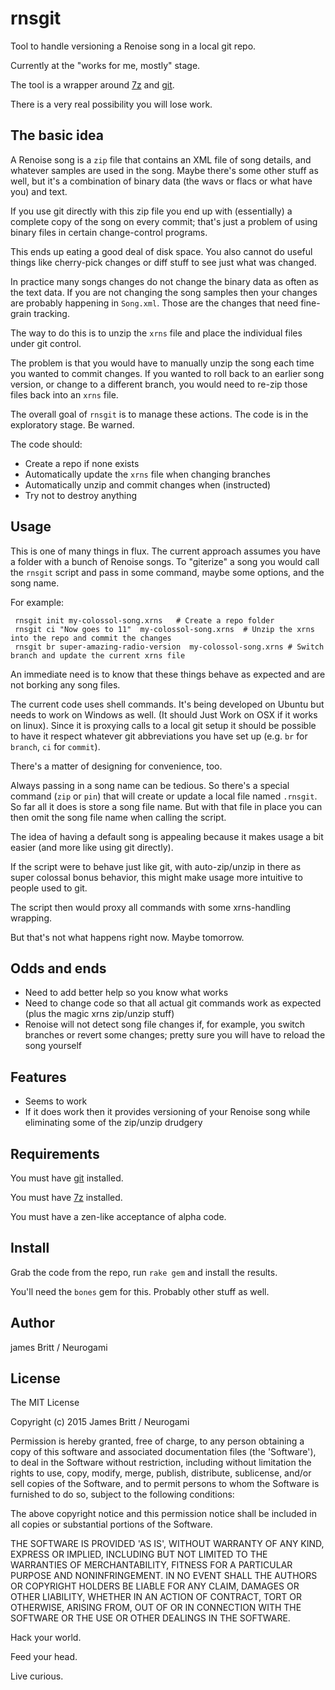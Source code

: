 rnsgit
===========

Tool to handle versioning a Renoise song in a local git repo.

Currently at the "works for me, mostly" stage.

The tool is a wrapper around [7z](http://www.7-zip.org/) and [git](http://git-scm.com/).

There is a very real possibility you will lose work.

The basic idea
--------------

A Renoise song is a `zip` file that contains an XML file of song details, and whatever samples are used in the song.  Maybe there's some other stuff as well, but it's a combination of binary data (the wavs or flacs or what have you) and text.

If you use git directly with this zip file you end up with (essentially) a complete copy of the song on every commit; that's just a problem of using binary files in certain change-control programs.

This ends up eating a good deal of disk space. You also cannot do useful things like cherry-pick changes or diff stuff to see just what was changed.  

In practice many songs changes do not change the binary data as often as the text data.  If you are not changing the song samples then your changes are probably happening in `Song.xml`.  Those are the changes that need fine-grain tracking.

The way to do this is to unzip the `xrns` file and place the individual files under git control. 

The problem is that you would have to manually unzip the song each time you wanted to commit changes.  If you wanted to roll back to an earlier song version, or change to a different branch, you would need to re-zip those files back into an `xrns` file.

The overall goal of `rnsgit` is to manage these actions.  The code is in the exploratory stage.  Be warned.

The code should:

* Create a repo if none exists
* Automatically update the `xrns` file when changing branches
* Automatically unzip and commit changes when (instructed)
* Try not to destroy anything


Usage
-----

This is one of many things in flux.  The current approach assumes you have a folder with a bunch of Renoise songs.  To "giterize" a song you would call the `rnsgit` script and pass in some command, maybe some options, and the song name.


For example:

     rnsgit init my-colossol-song.xrns   # Create a repo folder
     rnsgit ci "Now goes to 11"  my-colossol-song.xrns  # Unzip the xrns into the repo and commit the changes 
     rnsgit br super-amazing-radio-version  my-colossol-song.xrns # Switch branch and update the current xrns file 

An immediate need is to know that these things behave as expected and are not borking any song files.

The current code uses shell commands.  It's being developed on Ubuntu but needs to work on Windows as well.  (It should Just Work on OSX if it works on linux).  Since it is proxying calls to a local git setup it should be possible to have it respect whatever git abbreviations you have set up (e.g. `br` for `branch`, `ci` for `commit`).

There's a matter of designing for convenience, too.

Always passing in a song name can be tedious.  So there's a special command (`zip` or `pin`) that will create or update a local file named `.rnsgit`.  So far all it does is store a song file name.  But with that file in place you can then omit the song file name when calling the script.

The idea of having a default song is appealing because it makes usage a bit easier (and more like using git directly).

If the script were to behave just like git, with auto-zip/unzip in there as super colossal bonus behavior, this might make usage more intuitive to people used to git.

The script then would proxy all commands with some xrns-handling wrapping.  

But that's not what happens right now.  Maybe tomorrow.


Odds and ends
-------------

* Need to add better help so you know what works
* Need to change code so that all actual git commands work as expected (plus the magic xrns zip/unzip stuff)
* Renoise will not detect song file changes if, for example, you switch branches or revert some changes; pretty sure you will have to reload the song yourself

  

Features
--------

* Seems to work  
* If it does work then it provides versioning of your Renoise song while eliminating some of the zip/unzip drudgery


Requirements
------------

You must have [git](http://git-scm.com/) installed.

You must have [7z](http://www.7-zip.org/) installed.

You must have a zen-like acceptance of alpha code.



Install
-------

Grab the code from the repo, run `rake gem` and install the results.

You'll need the `bones` gem for this.  Probably other stuff as well.

Author
------


james Britt / Neurogami

License
-------

The MIT License

Copyright (c) 2015  James Britt / Neurogami

Permission is hereby granted, free of charge, to any person obtaining
a copy of this software and associated documentation files (the
'Software'), to deal in the Software without restriction, including
without limitation the rights to use, copy, modify, merge, publish,
distribute, sublicense, and/or sell copies of the Software, and to
permit persons to whom the Software is furnished to do so, subject to
the following conditions:

The above copyright notice and this permission notice shall be
included in all copies or substantial portions of the Software.

THE SOFTWARE IS PROVIDED 'AS IS', WITHOUT WARRANTY OF ANY KIND,
EXPRESS OR IMPLIED, INCLUDING BUT NOT LIMITED TO THE WARRANTIES OF
MERCHANTABILITY, FITNESS FOR A PARTICULAR PURPOSE AND NONINFRINGEMENT.
IN NO EVENT SHALL THE AUTHORS OR COPYRIGHT HOLDERS BE LIABLE FOR ANY
CLAIM, DAMAGES OR OTHER LIABILITY, WHETHER IN AN ACTION OF CONTRACT,
TORT OR OTHERWISE, ARISING FROM, OUT OF OR IN CONNECTION WITH THE
SOFTWARE OR THE USE OR OTHER DEALINGS IN THE SOFTWARE.


Hack your world.

Feed your head.

Live curious.
